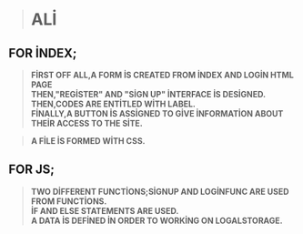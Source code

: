 ># ALİ

## FOR İNDEX; 
>**FİRST OFF ALL,A FORM İS CREATED FROM İNDEX AND LOGİN HTML PAGE** </BR>
**THEN,"REGİSTER" AND "SİGN UP" İNTERFACE İS DESİGNED.** </BR>
**THEN,CODES ARE ENTİTLED WİTH LABEL.** </BR>
**FİNALLY,A BUTTON İS ASSİGNED TO GİVE İNFORMATİON ABOUT THEİR ACCESS TO THE SİTE.** </BR>



> **A FİLE İS FORMED WİTH CSS.**





## FOR JS;

>**TWO DİFFERENT FUNCTİONS;SİGNUP AND LOGİNFUNC ARE USED FROM FUNCTİONS.** </BR>
**İF AND ELSE STATEMENTS ARE USED.** </BR>
**A DATA İS DEFİNED İN ORDER TO WORKİNG ON LOGALSTORAGE.** </BR>